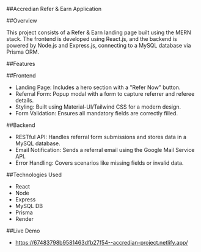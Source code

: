 ##Accredian Refer & Earn Application


##Overview

This project consists of a Refer & Earn landing page built using the MERN stack. The frontend is developed using React.js, and the backend is powered by Node.js and Express.js, connecting to a MySQL database via Prisma ORM.


##Features

##Frontend
- Landing Page: Includes a hero section with a "Refer Now" button.
- Referral Form: Popup modal with a form to capture referrer and referee details.
- Styling: Built using Material-UI/Tailwind CSS for a modern design.
- Form Validation: Ensures all mandatory fields are correctly filled.

##Backend
- RESTful API: Handles referral form submissions and stores data in a MySQL database.
- Email Notification: Sends a referral email using the Google Mail Service API.
- Error Handling: Covers scenarios like missing fields or invalid data.


##Technologies Used 
- React
- Node
- Express
- MySQL DB
- Prisma
- Render

##Live Demo
- https://67483798b9581463dfb27f54--accredian-project.netlify.app/
